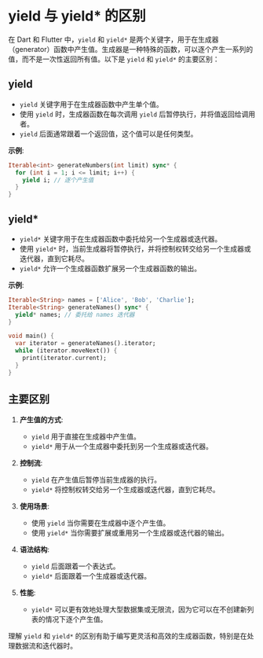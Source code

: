 # yield 与 yield* 的区别

在 Dart 和 Flutter 中，`yield` 和 `yield*` 是两个关键字，用于在生成器（generator）函数中产生值。生成器是一种特殊的函数，可以逐个产生一系列的值，而不是一次性返回所有值。以下是 `yield` 和 `yield*` 的主要区别：

## yield

- `yield` 关键字用于在生成器函数中产生单个值。
- 使用 `yield` 时，生成器函数在每次调用 `yield` 后暂停执行，并将值返回给调用者。
- `yield` 后面通常跟着一个返回值，这个值可以是任何类型。

**示例**:

```dart
Iterable<int> generateNumbers(int limit) sync* {
  for (int i = 1; i <= limit; i++) {
    yield i; // 逐个产生值
  }
}
```

## yield*

- `yield*` 关键字用于在生成器函数中委托给另一个生成器或迭代器。
- 使用 `yield*` 时，当前生成器将暂停执行，并将控制权转交给另一个生成器或迭代器，直到它耗尽。
- `yield*` 允许一个生成器函数扩展另一个生成器函数的输出。

**示例**:

```dart
Iterable<String> names = ['Alice', 'Bob', 'Charlie'];
Iterable<String> generateNames() sync* {
  yield* names; // 委托给 names 迭代器
}

void main() {
  var iterator = generateNames().iterator;
  while (iterator.moveNext()) {
    print(iterator.current);
  }
}
```

## 主要区别

1. **产生值的方式**:
   - `yield` 用于直接在生成器中产生值。
   - `yield*` 用于从一个生成器中委托到另一个生成器或迭代器。

2. **控制流**:
   - `yield` 在产生值后暂停当前生成器的执行。
   - `yield*` 将控制权转交给另一个生成器或迭代器，直到它耗尽。

3. **使用场景**:
   - 使用 `yield` 当你需要在生成器中逐个产生值。
   - 使用 `yield*` 当你需要扩展或重用另一个生成器或迭代器的输出。

4. **语法结构**:
   - `yield` 后面跟着一个表达式。
   - `yield*` 后面跟着一个生成器或迭代器。

5. **性能**:
   - `yield*` 可以更有效地处理大型数据集或无限流，因为它可以在不创建新列表的情况下逐个产生值。

理解 `yield` 和 `yield*` 的区别有助于编写更灵活和高效的生成器函数，特别是在处理数据流和迭代器时。
